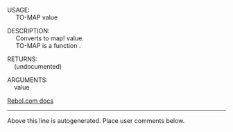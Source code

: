 USAGE:  
&nbsp;&nbsp;&nbsp;&nbsp;&nbsp;TO-MAP&nbsp;value&nbsp;  
  
DESCRIPTION:  
&nbsp;&nbsp;&nbsp;&nbsp;&nbsp;Converts&nbsp;to&nbsp;map!&nbsp;value.  
&nbsp;&nbsp;&nbsp;&nbsp;&nbsp;TO-MAP&nbsp;is&nbsp;a&nbsp;function&nbsp;.  
  
RETURNS:  
&nbsp;&nbsp;&nbsp;&nbsp;(undocumented)  
  
ARGUMENTS:  
&nbsp;&nbsp;&nbsp;&nbsp;value  

[Rebol.com docs](http://www.rebol.com/r3/docs/functions/to-map.html)
___
Above this line is autogenerated. Place user comments below.